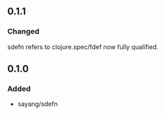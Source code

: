 ## 0.1.1

### Changed

sdefn refers to clojure.spec/fdef now fully qualified.

## 0.1.0

### Added

* sayang/sdefn
